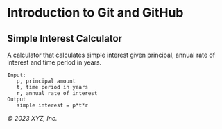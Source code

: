 # Introduction to Git and GitHub

## Simple Interest Calculator

A calculator that calculates simple interest given principal, annual rate of interest and time period in years.

```
Input:
   p, principal amount 
   t, time period in years
   r, annual rate of interest
Output
   simple interest = p*t*r
```

_© 2023 XYZ, Inc._
